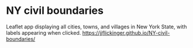 # NY civil boundaries
Leaflet app displaying all cities, towns, and villages in New York State, with labels appearing when clicked.
https://jjflickinger.github.io/NY-civil-boundaries/
